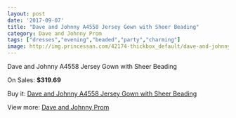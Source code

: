 ```yaml
---
layout: post
date: '2017-09-07'
title: "Dave and Johnny A4558 Jersey Gown with Sheer Beading"
category: Dave and Johnny Prom
tags: ["dresses","evening","beaded","party","charming"]
image: http://img.princessan.com/42174-thickbox_default/dave-and-johnny-a4558-jersey-gown-with-sheer-beading.jpg
---
```

Dave and Johnny A4558 Jersey Gown with Sheer Beading

On Sales: **$319.69**
<a href="https://www.princessan.com/en/dave-and-johnny-prom/19661-dave-and-johnny-a4558-jersey-gown-with-sheer-beading.html"><amp-img layout="responsive" width="600" height="600" src="//img.princessan.com/42174-thickbox_default/dave-and-johnny-a4558-jersey-gown-with-sheer-beading.jpg" alt="Dave and Johnny A4558 Jersey Gown with Sheer Beading 0" /></a>
<a href="https://www.princessan.com/en/dave-and-johnny-prom/19661-dave-and-johnny-a4558-jersey-gown-with-sheer-beading.html"><amp-img layout="responsive" width="600" height="600" src="//img.princessan.com/42175-thickbox_default/dave-and-johnny-a4558-jersey-gown-with-sheer-beading.jpg" alt="Dave and Johnny A4558 Jersey Gown with Sheer Beading 1" /></a>

Buy it: [Dave and Johnny A4558 Jersey Gown with Sheer Beading](https://www.princessan.com/en/dave-and-johnny-prom/19661-dave-and-johnny-a4558-jersey-gown-with-sheer-beading.html "Dave and Johnny A4558 Jersey Gown with Sheer Beading")

View more: [Dave and Johnny Prom](https://www.princessan.com/en/181-dave-and-johnny-prom "Dave and Johnny Prom")